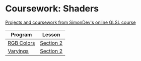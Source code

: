# Coursework: Shaders
[Projects and coursework from SimonDev's online GLSL course](https://simondev.teachable.com/p/glsl-shaders-from-scratch)


| Program                                                | Lesson                                      |
| ------------------------------------------------------ | ------------------------------------------- |
| [RGB Colors](./section-2/simple-colors-hw/)            | [Section 2](/Coursework-Shaders/section-2/) |
| [Varyings](/Coursework-Shaders/section-2/varyings-hw/) | [Section 2](/Coursework-Shaders/section-2/) |